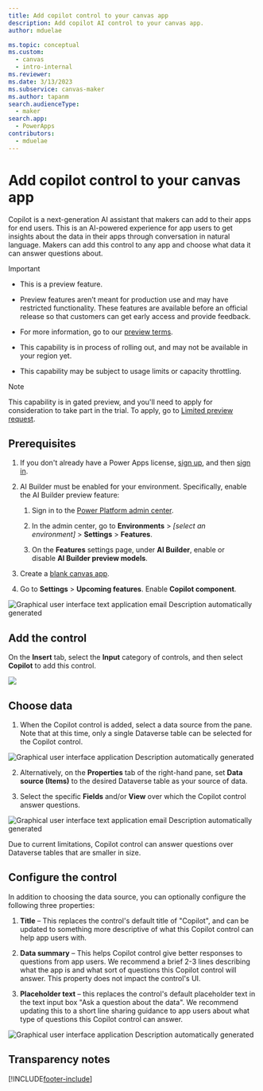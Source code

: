 ```yaml
---
title: Add copilot control to your canvas app
description: Add copilot AI control to your canvas app.
author: mduelae

ms.topic: conceptual
ms.custom: 
  - canvas
  - intro-internal
ms.reviewer: 
ms.date: 3/13/2023
ms.subservice: canvas-maker
ms.author: tapanm
search.audienceType: 
  - maker
search.app: 
  - PowerApps
contributors:
  - mduelae
---
```


# Add copilot control to your canvas app

Copilot is a next-generation AI assistant that makers can add to their apps for end users. This is an AI-powered experience for app users to get insights about the data in their apps through conversation in natural language. Makers can add this control to any app and choose what data it can answer questions about.

> [!IMPORTANT]
>
> - This is a preview feature.
>
> - Preview features aren’t meant for production use and may have restricted functionality. These features are available before an official release so that customers can get early access and provide feedback.
>
> - For more information, go to our [preview terms](https://go.microsoft.com/fwlink/?linkid=2189520).
>
> - This capability is in process of rolling out, and may not be available in your region yet.
>
> - This capability  may be subject to usage limits or capacity throttling.


>[!NOTE]
>
> This capability is in gated preview, and you'll need to apply for consideration to take part in the trial. To apply, go to [Limited preview request](https://forms.office.com/Pages/ResponsePage.aspx?id=v4j5cvGGr0GRqy180BHbR2LogRPRiTJDo1Rd8KnmcFRUMzlLTDZVQlJKSzNIWkVCMzE0VDFYVzk2QS4u).


## Prerequisites

1. If you don't already have a Power Apps license, [sign up](https://learn.microsoft.com/en-us/power-apps/maker/signup-for-powerapps), and then [sign in](https://make.powerapps.com/?utm_source=padocs&utm_medium=linkinadoc&utm_campaign=referralsfromdoc).

2.  AI Builder must be enabled for your environment. Specifically, enable the AI Builder preview feature:

    1. Sign in to the [Power Platform admin center](https://admin.powerplatform.microsoft.com/).

    2. In the admin center, go to **Environments** &gt; *\[select an environment\]* &gt; **Settings** &gt; **Features**.

    3. On the **Features** settings page, under **AI Builder**, enable or disable **AI Builder preview models**.

3. Create a [blank canvas app](https://learn.microsoft.com/en-us/power-apps/maker/canvas-apps/create-blank-app).

4. Go to **Settings** &gt; **Upcoming features**. Enable **Copilot component**.

![Graphical user interface  text  application  email Description automatically generated](media/image1.png)

## Add the control

On the **Insert** tab, select the **Input** category of controls, and then select **Copilot** to add this control.

![](media/image2.png)

## Choose data

1. When the Copilot control is added, select a data source from the pane. Note that at this time, only a single Dataverse table can be selected for the Copilot control.

![Graphical user interface  application Description automatically generated](media/image3.png)

2. Alternatively, on the **Properties** tab of the right-hand pane, set **Data source (Items)** to the desired Dataverse table as your source of data.

3. Select the specific **Fields** and/or **View** over which the Copilot control answer questions.

![Graphical user interface  text  application  email Description automatically generated](media/image4.png)

Due to current limitations, Copilot control can answer questions over Dataverse tables that are smaller in size.

## Configure the control

In addition to choosing the data source, you can optionally configure the following three properties:

1. **Title** – This replaces the control's default title of "Copilot", and can be updated to something more descriptive of what this Copilot control can help app users with.

2. **Data summary** – This helps Copilot control give better responses to questions from app users. We recommend a brief 2-3 lines describing what the app is and what sort of questions this Copilot control will answer. This property does not impact the control's UI.

3. **Placeholder text** – this replaces the control's default placeholder text in the text input box "Ask a question about the data". We recommend updating this to a short line sharing guidance to app users about what type of questions this Copilot control can answer.

![Graphical user interface  application Description automatically generated](media/image5.png)

## Transparency notes








[!INCLUDE[footer-include](../../includes/footer-banner.md)]
